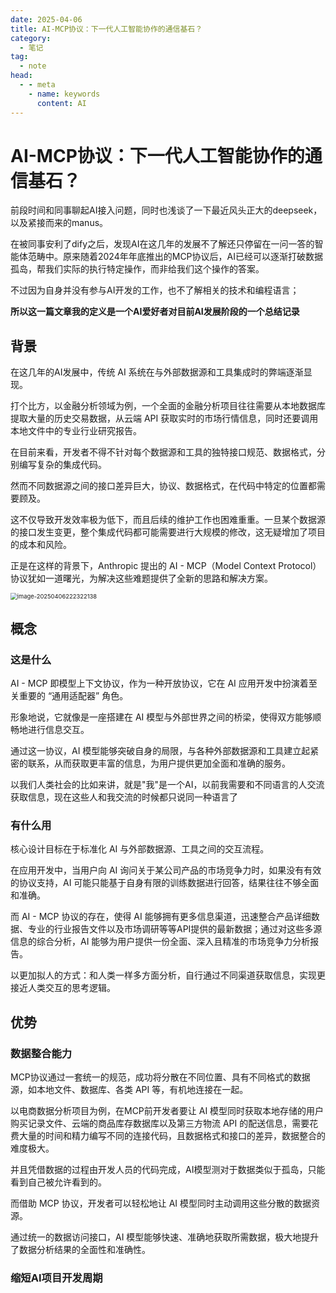 ```yaml
---
date: 2025-04-06
title: AI-MCP协议：下一代人工智能协作的通信基石？
category: 
  - 笔记
tag:
  - note
head:
  - - meta
    - name: keywords
      content: AI
---
```

# AI-MCP协议：下一代人工智能协作的通信基石？

前段时间和同事聊起AI接入问题，同时也浅谈了一下最近风头正大的deepseek，以及紧接而来的manus。

在被同事安利了dify之后，发现AI在这几年的发展不了解还只停留在一问一答的智能体范畴中。原来随着2024年年底推出的MCP协议后，AI已经可以逐渐打破数据孤岛，帮我们实际的执行特定操作，而非给我们这个操作的答案。

不过因为自身并没有参与AI开发的工作，也不了解相关的技术和编程语言；

**所以这一篇文章我的定义是一个AI爱好者对目前AI发展阶段的一个总结记录**

## 背景

在这几年的AI发展中，传统 AI 系统在与外部数据源和工具集成时的弊端逐渐显现。

打个比方，以金融分析领域为例，一个全面的金融分析项目往往需要从本地数据库提取大量的历史交易数据，从云端 API 获取实时的市场行情信息，同时还要调用本地文件中的专业行业研究报告。

在目前来看，开发者不得不针对每个数据源和工具的独特接口规范、数据格式，分别编写复杂的集成代码。

然而不同数据源之间的接口差异巨大，协议、数据格式，在代码中特定的位置都需要顾及。

这不仅导致开发效率极为低下，而且后续的维护工作也困难重重。一旦某个数据源的接口发生变更，整个集成代码都可能需要进行大规模的修改，这无疑增加了项目的成本和风险。

正是在这样的背景下，Anthropic 提出的 AI - MCP（Model Context Protocol）协议犹如一道曙光，为解决这些难题提供了全新的思路和解决方案。

<img src="https://leyunone-img.oss-cn-hangzhou.aliyuncs.com/image/2025-04-06/image-20250406222322138.png" alt="image-20250406222322138" style="zoom:67%;" />

## 概念

### 这是什么

AI - MCP 即模型上下文协议，作为一种开放协议，它在 AI 应用开发中扮演着至关重要的 “通用适配器” 角色。

形象地说，它就像是一座搭建在 AI 模型与外部世界之间的桥梁，使得双方能够顺畅地进行信息交互。

通过这一协议，AI 模型能够突破自身的局限，与各种外部数据源和工具建立起紧密的联系，从而获取更丰富的信息，为用户提供更加全面和准确的服务。

以我们人类社会的比如来讲，就是"我"是一个AI，以前我需要和不同语言的人交流获取信息，现在这些人和我交流的时候都只说同一种语言了

### 有什么用

核心设计目标在于标准化 AI 与外部数据源、工具之间的交互流程。

在应用开发中，当用户向 AI 询问关于某公司产品的市场竞争力时，如果没有有效的协议支持，AI 可能只能基于自身有限的训练数据进行回答，结果往往不够全面和准确。

而 AI - MCP 协议的存在，使得 AI 能够拥有更多信息渠道，迅速整合产品详细数据、专业的行业报告文件以及市场调研等等API提供的最新数据；通过对这些多源信息的综合分析，AI 能够为用户提供一份全面、深入且精准的市场竞争力分析报告。

以更加拟人的方式：和人类一样多方面分析，自行通过不同渠道获取信息，实现更接近人类交互的思考逻辑。

## 优势

### 数据整合能力

MCP协议通过一套统一的规范，成功将分散在不同位置、具有不同格式的数据源，如本地文件、数据库、各类 API 等，有机地连接在一起。

以电商数据分析项目为例，在MCP前开发者要让 AI 模型同时获取本地存储的用户购买记录文件、云端的商品库存数据库以及第三方物流 API 的配送信息，需要花费大量的时间和精力编写不同的连接代码，且数据格式和接口的差异，数据整合的难度极大。

并且凭借数据的过程由开发人员的代码完成，AI模型测对于数据类似于孤岛，只能看到自己被允许看到的。

而借助 MCP 协议，开发者可以轻松地让 AI 模型同时主动调用这些分散的数据资源。

通过统一的数据访问接口，AI 模型能够快速、准确地获取所需数据，极大地提升了数据分析结果的全面性和准确性。

### 缩短AI项目开发周期

